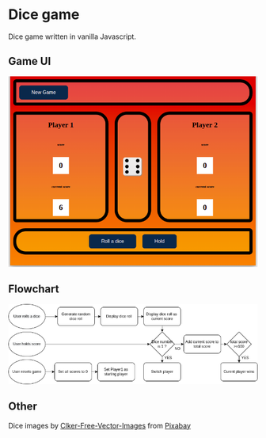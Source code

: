 # Dice game

Dice game written in vanilla Javascript.

## Game UI

![Game page UI](https://raw.githubusercontent.com/MindaugasJasiunas/dice-game/main/app-UI.png)

## Flowchart

![Flowchart diagram](https://raw.githubusercontent.com/MindaugasJasiunas/dice-game/main/flowchart.png)

## Other

Dice images by [Clker-Free-Vector-Images](https://pixabay.com/users/clker-free-vector-images-3736/?utm_source=link-attribution&utm_medium=referral&utm_campaign=image&utm_content=310336) from [Pixabay](https://pixabay.com/?utm_source=link-attribution&utm_medium=referral&utm_campaign=image&utm_content=310336)
